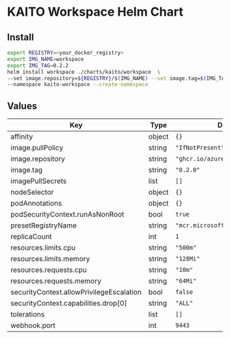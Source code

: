 # KAITO Workspace Helm Chart

## Install

```bash
export REGISTRY=<your_docker_registry>
export IMG_NAME=workspace
export IMG_TAG=0.2.2
helm install workspace ./charts/kaito/workspace  \
--set image.repository=${REGISTRY}/$(IMG_NAME) --set image.tag=$(IMG_TAG) \
--namespace kaito-workspace --create-namespace
```

## Values

| Key                                      | Type   | Default                           | Description |
|------------------------------------------|--------|-----------------------------------|-------------|
| affinity                                 | object | `{}`                              |             |
| image.pullPolicy                         | string | `"IfNotPresent"`                  |             |
| image.repository                         | string | `"ghcr.io/azure/kaito/workspace"` |             |
| image.tag                                | string | `"0.2.0"`                         |             |
| imagePullSecrets                         | list   | `[]`                              |             |
| nodeSelector                             | object | `{}`                              |             |
| podAnnotations                           | object | `{}`                              |             |
| podSecurityContext.runAsNonRoot          | bool   | `true`                            |             |
| presetRegistryName                       | string | `"mcr.microsoft.com/aks/kaito"`   |             |
| replicaCount                             | int    | `1`                               |             |
| resources.limits.cpu                     | string | `"500m"`                          |             |
| resources.limits.memory                  | string | `"128Mi"`                         |             |
| resources.requests.cpu                   | string | `"10m"`                           |             |
| resources.requests.memory                | string | `"64Mi"`                          |             |
| securityContext.allowPrivilegeEscalation | bool   | `false`                           |             |
| securityContext.capabilities.drop[0]     | string | `"ALL"`                           |             |
| tolerations                              | list   | `[]`                              |             |
| webhook.port                             | int    | `9443`                            |             |
